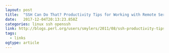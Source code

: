 ```yaml
---
layout: post 
title:  "SSH Can Do That? Productivity Tips for Working with Remote Servers | Smylers [blogs.perl.org]" 
date:   2017-12-04T20:13:23.858Z 
categories: linux ssh openssh
link: http://blogs.perl.org/users/smylers/2011/08/ssh-productivity-tips.html 
tags:
  - links
ogtype: article 
---
```


